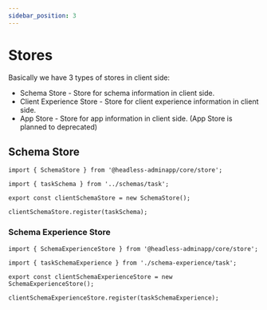 ```yaml
---
sidebar_position: 3
---
```


# Stores

Basically we have 3 types of stores in client side:

- Schema Store - Store for schema information in client side.
- Client Experience Store - Store for client experience information in client side.
- App Store - Store for app information in client side. (App Store is planned to deprecated)

## Schema Store

```tsx title="clientSchemaStore.ts"
import { SchemaStore } from '@headless-adminapp/core/store';

import { taskSchema } from '../schemas/task';

export const clientSchemaStore = new SchemaStore();

clientSchemaStore.register(taskSchema);
```

### Schema Experience Store

```tsx title="clientSchemaExperienceStore.ts"
import { SchemaExperienceStore } from '@headless-adminapp/core/store';

import { taskSchemaExperience } from './schema-experience/task';

export const clientSchemaExperienceStore = new SchemaExperienceStore();

clientSchemaExperienceStore.register(taskSchemaExperience);
```
